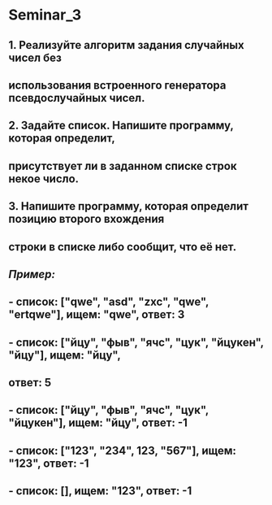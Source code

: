 # Seminar_3
## 1. Реализуйте алгоритм задания случайных чисел без
## использования встроенного генератора псевдослучайных чисел.

## 2. Задайте список. Напишите программу, которая определит,
## присутствует ли в заданном списке строк некое число.

## 3. Напишите программу, которая определит позицию второго вхождения
## строки в списке либо сообщит, что её нет.
## *Пример:*
## - список: ["qwe", "asd", "zxc", "qwe", "ertqwe"], ищем: "qwe", ответ: 3
## - список: ["йцу", "фыв", "ячс", "цук", "йцукен", "йцу"], ищем: "йцу",
## ответ: 5
## - список: ["йцу", "фыв", "ячс", "цук", "йцукен"], ищем: "йцу", ответ: -1
## - список: ["123", "234", 123, "567"], ищем: "123", ответ: -1
## - список: [], ищем: "123", ответ: -1

